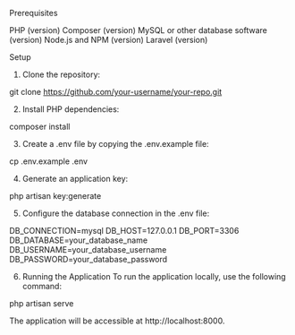 Prerequisites

PHP (version)
Composer (version)
MySQL or other database software (version)
Node.js and NPM (version)
Laravel (version)

Setup
1. Clone the repository:

git clone https://github.com/your-username/your-repo.git

2. Install PHP dependencies:

composer install

3. Create a .env file by copying the .env.example file:

cp .env.example .env

4. Generate an application key:

php artisan key:generate

5. Configure the database connection in the .env file:

DB_CONNECTION=mysql
DB_HOST=127.0.0.1
DB_PORT=3306
DB_DATABASE=your_database_name
DB_USERNAME=your_database_username
DB_PASSWORD=your_database_password

6. Running the Application
To run the application locally, use the following command:

php artisan serve

The application will be accessible at http://localhost:8000.